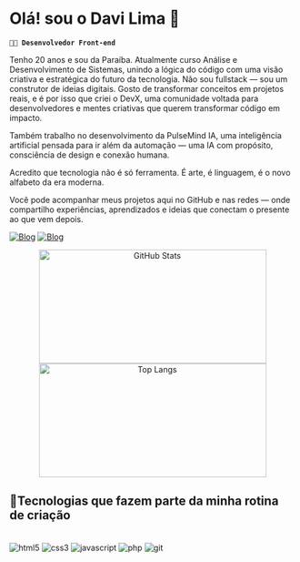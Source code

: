 
# Olá! sou o Davi Lima 👋 

**`👨‍💻 Desenvolvedor Front-end`** 

Tenho 20 anos e sou da Paraíba. Atualmente curso Análise e Desenvolvimento de Sistemas, unindo a lógica do código com uma visão criativa e estratégica do futuro da tecnologia.
Não sou fullstack — sou um construtor de ideias digitais. Gosto de transformar conceitos em projetos reais, e é por isso que criei o DevX, uma comunidade voltada para desenvolvedores e mentes criativas que querem transformar código em impacto.

Também trabalho no desenvolvimento da PulseMind IA, uma inteligência artificial pensada para ir além da automação — uma IA com propósito, consciência de design e conexão humana.

Acredito que tecnologia não é só ferramenta.
É arte, é linguagem, é o novo alfabeto da era moderna.

Você pode acompanhar meus projetos aqui no GitHub e nas redes — onde compartilho experiências, aprendizados e ideias que conectam o presente ao que vem depois.

[![Blog](https://img.shields.io/badge/LinkedIn-0077B5?style=for-the-badge&logo=linkedin&logoColor=white)](https://www.linkedin.com/in/davilima220)
[![Blog](https://img.shields.io/badge/Instagram-FF0069.svg?style=for-the-badge&logo=Instagram&logoColor=white)](https://www.instagram.com/davilima220/)




<p align="center">
  <img 
    align="center" 
    alt="GitHub Stats" 
    height="200" 
    width="400"
    src="https://github-readme-stats.vercel.app/api?username=davilima1&show_icons=true&theme=tokyonight&include_all_commits=true&count_private=true&locale=pt-br" 
  />
  <img 
    align="center" 
    alt="Top Langs" 
    height="200" 
    width="400"
    src="https://github-readme-stats.vercel.app/api/top-langs/?username=davilima1&theme=tokyonight&layout=compact&custom_title=Tecnologias&langs_count=6" 
  />
</p>


## 👾Tecnologias que fazem parte da minha rotina de criação

<div style="display: inline_block"><br/>
  <img align="center" alt="html5" src="https://img.shields.io/badge/HTML5-E34F26.svg?style=for-the-badge&logo=HTML5&logoColor=white" />
  <img align="center" alt="css3" src="https://img.shields.io/badge/CSS3-1572B6.svg?style=for-the-badge&logo=CSS3&logoColor=white" />
  <img align="center" alt="javascript" src="https://img.shields.io/badge/JavaScript-F7DF1E.svg?style=for-the-badge&logo=JavaScript&logoColor=black" />
  <img align="center" alt="php" src="https://img.shields.io/badge/PHP-777BB4.svg?style=for-the-badge&logo=PHP&logoColor=white" />
  <img align="center" alt="git" src="https://img.shields.io/badge/Git-F05032.svg?style=for-the-badge&logo=Git&logoColor=white" />
</div>
